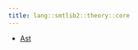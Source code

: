 ```yaml
---
title: lang::smtlib2::theory::core
---
```



* [Ast](../../../../../Library/lang/smtlib2/theory/core/Ast.md)